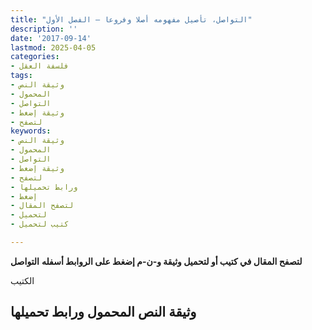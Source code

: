 ```yaml
---
title: "التواصل، تأصيل مفهومه أصلا وفروعا – الفصل الأول"
description: ''
date: '2017-09-14'
lastmod: 2025-04-05
categories:
- فلسفة العقل
tags:
- وثيقة النص
- المحمول
- التواصل
- وثيقة إضغط
- لتصفح
keywords:
- وثيقة النص
- المحمول
- التواصل
- وثيقة إضغط
- لتصفح
- ورابط تحميلها
- إضغط
- لتصفح المقال
- لتحميل
- كتيب لتحميل

---
```

**لتصفح المقال في كتيب أو لتحميل وثيقة و-ن-م إضغط على الروابط أسفله** **التواصل**

الكتيب

## وثيقة النص المحمول ورابط تحميلها

###
